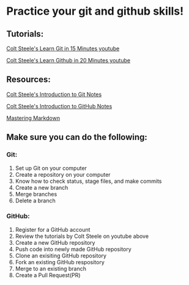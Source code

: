 # Practice your git and github skills!

## Tutorials:
[Colt Steele's Learn Git in 15 Minutes youtube](https://youtu.be/USjZcfj8yxE)

[Colt Steele's Learn Github in 20 Minutes youtube](https://youtu.be/nhNq2kIvi9s)

## Resources:
[Colt Steele's Introduction to Git Notes](https://www.notion.so/Introduction-to-Git-ac396a0697704709a12b6a0e545db049)

[Colt Steele's Introduction to GitHub Notes](https://www.notion.so/Introduction-to-GitHub-202af6f64bbd4299b15f238dcd09d2a7)

[Mastering Markdown](https://guides.github.com/features/mastering-markdown/)


## Make sure you can do the following:
### Git:
1. Set up Git on your computer
1. Create a repository on your computer
1. Know how to check status, stage files, and make commits
1. Create a new branch
1. Merge branches
1. Delete a branch

### GitHub:
1. Register for a GitHub account
1. Review the tutorials by Colt Steele on youtube above
1. Create a new GitHub repository
1. Push code into newly made GitHub repository
1. Clone an exisiting GitHub repository
1. Fork an existing GitHub respository
1. Merge to an existing branch 
1. Create a Pull Request(PR)